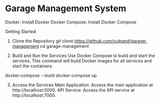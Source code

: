 # Garage Management System

Docker: Install Docker
Docker Compose: Install Docker Compose

Getting Started

1. Clone the Repository
git clone https://github.com/vulpand/garage-management
cd garage-management

2. Build and Run the Services
Use Docker Compose to build and start the services. This command will build Docker images for all services and start the containers.

docker-compose --build
docker-compose up


3. Access the Services
Main Application: Access the main application at 
http://localhost:5000.
API Service: Access the API service at 
http://localhost:7000.